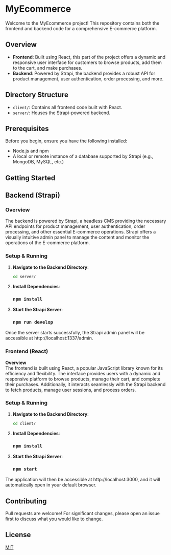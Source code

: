 # MyEcommerce

Welcome to the MyEcommerce project! This repository contains both the frontend and backend code for a comprehensive E-commerce platform.

## Overview

- **Frontend**: Built using React, this part of the project offers a dynamic and responsive user interface for customers to browse products, add them to the cart, and make purchases.
- **Backend**: Powered by Strapi, the backend provides a robust API for product management, user authentication, order processing, and more.

## Directory Structure

- `client/`: Contains all frontend code built with React.
- `server/`: Houses the Strapi-powered backend.

## Prerequisites

Before you begin, ensure you have the following installed:

- Node.js and npm
- A local or remote instance of a database supported by Strapi (e.g., MongoDB, MySQL, etc.)

## Getting Started

## Backend (Strapi)

### Overview
The backend is powered by Strapi, a headless CMS providing the necessary API endpoints for product management, user authentication, order processing, and other essential E-commerce operations. Strapi offers a visually intuitive admin panel to manage the content and monitor the operations of the E-commerce platform.

### Setup & Running

1. **Navigate to the Backend Directory**:
   ```bash
   cd server/
2. **Install Dependencies**:
   ### `npm install`

3. **Start the Strapi Server**:
   ### `npm run develop`
   
Once the server starts successfully, the Strapi admin panel will be accessible at http://localhost:1337/admin.

### Frontend (React)

**Overview**  
The frontend is built using React, a popular JavaScript library known for its efficiency and flexibility. The interface provides users with a dynamic and responsive platform to browse products, manage their cart, and complete their purchases. Additionally, it interacts seamlessly with the Strapi backend to fetch products, manage user sessions, and process orders.

### Setup & Running

1. **Navigate to the Backend Directory**:
   ```bash
   cd client/
2. **Install Dependencies**:
   ### `npm install`
3. **Start the Strapi Server**:
   ### `npm start`

The application will then be accessible at http://localhost:3000, and it will automatically open in your default browser.

## Contributing

Pull requests are welcome! For significant changes, please open an issue first to discuss what you would like to change.

## License

[MIT](https://choosealicense.com/licenses/mit/)

